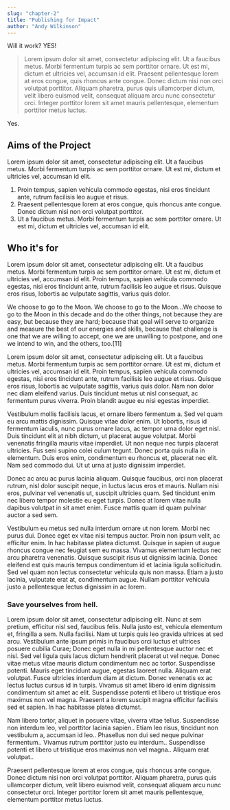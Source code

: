 ```yaml
---
slug: "chapter-2"
title: "Publishing for Impact"
author: "Andy Wilkinson"
---
```



Will it work? YES!

> Lorem ipsum dolor sit amet, consectetur adipiscing elit. Ut a faucibus metus. Morbi fermentum turpis ac sem porttitor ornare. Ut est mi, dictum et ultricies vel, accumsan id elit. Praesent pellentesque lorem at eros congue, quis rhoncus ante congue. Donec dictum nisi non orci volutpat porttitor. Aliquam pharetra, purus quis ullamcorper dictum, velit libero euismod velit, consequat aliquam arcu nunc consectetur orci. Integer porttitor lorem sit amet mauris pellentesque, elementum porttitor metus luctus.

Yes.

## Aims of the Project
Lorem ipsum dolor sit amet, consectetur adipiscing elit. Ut a faucibus metus. Morbi fermentum turpis ac sem porttitor ornare. Ut est mi, dictum et ultricies vel, accumsan id elit.

1. Proin tempus, sapien vehicula commodo egestas, nisi eros tincidunt ante, rutrum facilisis leo augue et risus. 
2. Praesent pellentesque lorem at eros congue, quis rhoncus ante congue. Donec dictum nisi non orci volutpat porttitor. 
3. Ut a faucibus metus. Morbi fermentum turpis ac sem porttitor ornare. Ut est mi, dictum et ultricies vel, accumsan id elit. 

## Who it's for
Lorem ipsum dolor sit amet, consectetur adipiscing elit. Ut a faucibus metus. Morbi fermentum turpis ac sem porttitor ornare. Ut est mi, dictum et ultricies vel, accumsan id elit. Proin tempus, sapien vehicula commodo egestas, nisi eros tincidunt ante, rutrum facilisis leo augue et risus. Quisque eros risus, lobortis ac vulputate sagittis, varius quis dolor.

We choose to go to the Moon. We choose to go to the Moon...We choose to go to the Moon in this decade and do the other things, not because they are easy, but because they are hard; because that goal will serve to organize and measure the best of our energies and skills, because that challenge is one that we are willing to accept, one we are unwilling to postpone, and one we intend to win, and the others, too.[11]

Lorem ipsum dolor sit amet, consectetur adipiscing elit. Ut a faucibus metus. Morbi fermentum turpis ac sem porttitor ornare. Ut est mi, dictum et ultricies vel, accumsan id elit. Proin tempus, sapien vehicula commodo egestas, nisi eros tincidunt ante, rutrum facilisis leo augue et risus. Quisque eros risus, lobortis ac vulputate sagittis, varius quis dolor. Nam non dolor nec diam eleifend varius. Duis tincidunt metus ut nisl consequat, ac fermentum purus viverra. Proin blandit augue eu nisi egestas imperdiet. 

Vestibulum mollis facilisis lacus, et ornare libero fermentum a. Sed vel quam eu arcu mattis dignissim. Quisque vitae dolor enim. Ut lobortis, risus id fermentum iaculis, nunc purus ornare lacus, ac tempor urna dolor eget nisl. Duis tincidunt elit at nibh dictum, ut placerat augue volutpat. Morbi venenatis fringilla mauris vitae imperdiet. Ut non neque nec turpis placerat ultricies. Fus seni supino colei culum tegunt. Donec porta quis nulla in elementum. Duis eros enim, condimentum eu rhoncus et, placerat nec elit. Nam sed commodo dui. Ut ut urna at justo dignissim imperdiet.

Donec ac arcu ac purus lacinia aliquam. Quisque faucibus, orci non placerat rutrum, nisl dolor suscipit neque, in luctus lacus eros et mauris. Nullam nisi eros, pulvinar vel venenatis ut, suscipit ultricies quam. Sed tincidunt enim nec libero tempor molestie eu eget turpis. Donec at lorem vitae nulla dapibus volutpat in sit amet enim. Fusce mattis quam id quam pulvinar auctor a sed sem.

Vestibulum eu metus sed nulla interdum ornare ut non lorem. Morbi nec purus dui. Donec eget ex vitae nisi tempus auctor. Proin non ipsum velit, ac efficitur enim. In hac habitasse platea dictumst. Quisque in sapien ut augue rhoncus congue nec feugiat sem eu massa. Vivamus elementum lectus nec arcu pharetra venenatis. Quisque suscipit risus ut dignissim lacinia. Donec eleifend est quis mauris tempus condimentum id et lacinia ligula sollicitudin. Sed vel quam non lectus consectetur vehicula quis non massa. Etiam a justo lacinia, vulputate erat at, condimentum augue. Nullam porttitor vehicula justo a pellentesque lectus dignissim in ac lorem. 

### Save yourselves from hell.

Lorem ipsum dolor sit amet, consectetur adipiscing elit. Nunc at sem pretium, efficitur nisl sed, faucibus felis. Nulla justo est, vehicula elementum et, fringilla a sem. Nulla facilisi. Nam ut turpis quis leo gravida ultrices at sed arcu. Vestibulum ante ipsum primis in faucibus orci luctus et ultrices posuere cubilia Curae; Donec eget nulla in mi pellentesque auctor nec et nisl. Sed vel ligula quis lacus dictum hendrerit placerat ut vel neque. Donec vitae metus vitae mauris dictum condimentum nec ac tortor. Suspendisse potenti. Mauris eget tincidunt augue, egestas laoreet nulla. Aliquam erat volutpat. Fusce ultricies interdum diam at dictum. Donec venenatis ex ac lectus luctus cursus id in turpis. Vivamus sit amet libero id enim dignissim condimentum sit amet ac elit. Suspendisse potenti et libero ut tristique eros maximus non vel magna. Praesent a lorem suscipit magna efficitur facilisis sed et sapien. In hac habitasse platea dictumst.

Nam libero tortor, aliquet in posuere vitae, viverra vitae tellus. Suspendisse non interdum leo, vel porttitor lacinia sapien.. Etiam leo risus, tincidunt non vestibulum a, accumsan id leo.. Phasellus non dui sed neque pulvinar fermentum.. Vivamus rutrum porttitor justo eu interdum.. Suspendisse potenti et libero ut tristique eros maximus non vel magna.. Aliquam erat volutpat..

Praesent pellentesque lorem at eros congue, quis rhoncus ante congue. Donec dictum nisi non orci volutpat porttitor. Aliquam pharetra, purus quis ullamcorper dictum, velit libero euismod velit, consequat aliquam arcu nunc consectetur orci. Integer porttitor lorem sit amet mauris pellentesque, elementum porttitor metus luctus.